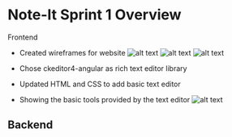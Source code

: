# Note-It Sprint 1 Overview

Frontend
- Created wireframes for website
![alt text](https://github.com/Praveena-H/SoftwareEngineering/blob/main/Demos/Frontpage_Wireframe.png "Frontpage")
![alt text](https://github.com/Praveena-H/SoftwareEngineering/blob/main/Demos/Login_Wireframe.png "Login")
![alt text](https://github.com/Praveena-H/SoftwareEngineering/blob/main/Demos/Storage_Wireframe.png "Storage")

- Chose ckeditor4-angular as rich text editor library
- Updated HTML and CSS to add basic text editor
- Showing the basic tools provided by the text editor
![alt text](https://github.com/Praveena-H/SoftwareEngineering/blob/main/Demos/Frontend_Demo.gif "Frontend")

Backend
-

